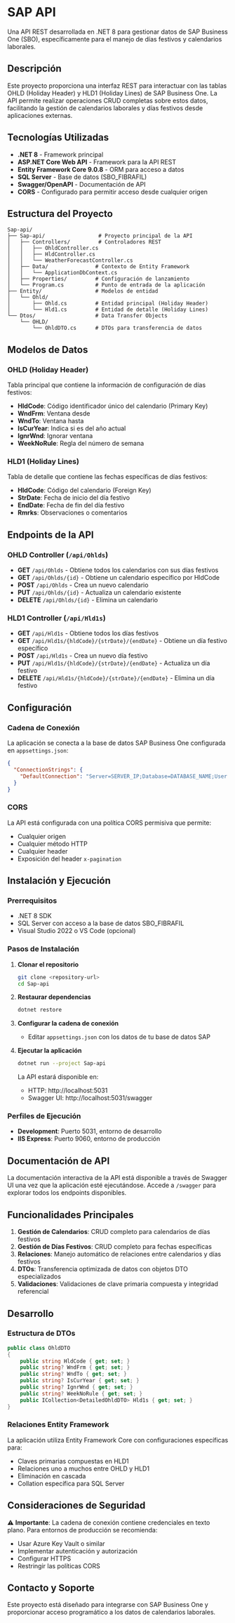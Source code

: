 # SAP API

Una API REST desarrollada en .NET 8 para gestionar datos de SAP Business One (SBO), específicamente para el manejo de días festivos y calendarios laborales.

## Descripción

Este proyecto proporciona una interfaz REST para interactuar con las tablas OHLD (Holiday Header) y HLD1 (Holiday Lines) de SAP Business One. La API permite realizar operaciones CRUD completas sobre estos datos, facilitando la gestión de calendarios laborales y días festivos desde aplicaciones externas.

## Tecnologías Utilizadas

- **.NET 8** - Framework principal
- **ASP.NET Core Web API** - Framework para la API REST
- **Entity Framework Core 9.0.8** - ORM para acceso a datos
- **SQL Server** - Base de datos (SBO_FIBRAFIL)
- **Swagger/OpenAPI** - Documentación de API
- **CORS** - Configurado para permitir acceso desde cualquier origen

## Estructura del Proyecto

```
Sap-api/
├── Sap-api/                 # Proyecto principal de la API
│   ├── Controllers/         # Controladores REST
│   │   ├── OhldController.cs
│   │   ├── HldController.cs
│   │   └── WeatherForecastController.cs
│   ├── Data/               # Contexto de Entity Framework
│   │   └── ApplicationDbContext.cs
│   ├── Properties/         # Configuración de lanzamiento
│   └── Program.cs          # Punto de entrada de la aplicación
├── Entity/                 # Modelos de entidad
│   └── Ohld/
│       ├── Ohld.cs         # Entidad principal (Holiday Header)
│       └── Hld1.cs         # Entidad de detalle (Holiday Lines)
└── Dtos/                   # Data Transfer Objects
    └── OHLD/
        └── OhldDTO.cs      # DTOs para transferencia de datos
```

## Modelos de Datos

### OHLD (Holiday Header)
Tabla principal que contiene la información de configuración de días festivos:
- **HldCode**: Código identificador único del calendario (Primary Key)
- **WndFrm**: Ventana desde
- **WndTo**: Ventana hasta
- **IsCurYear**: Indica si es del año actual
- **IgnrWnd**: Ignorar ventana
- **WeekNoRule**: Regla del número de semana

### HLD1 (Holiday Lines)
Tabla de detalle que contiene las fechas específicas de días festivos:
- **HldCode**: Código del calendario (Foreign Key)
- **StrDate**: Fecha de inicio del día festivo
- **EndDate**: Fecha de fin del día festivo
- **Rmrks**: Observaciones o comentarios

## Endpoints de la API

### OHLD Controller (`/api/Ohlds`)

- **GET** `/api/Ohlds` - Obtiene todos los calendarios con sus días festivos
- **GET** `/api/Ohlds/{id}` - Obtiene un calendario específico por HldCode
- **POST** `/api/Ohlds` - Crea un nuevo calendario
- **PUT** `/api/Ohlds/{id}` - Actualiza un calendario existente
- **DELETE** `/api/Ohlds/{id}` - Elimina un calendario

### HLD1 Controller (`/api/Hld1s`)

- **GET** `/api/Hld1s` - Obtiene todos los días festivos
- **GET** `/api/Hld1s/{hldCode}/{strDate}/{endDate}` - Obtiene un día festivo específico
- **POST** `/api/Hld1s` - Crea un nuevo día festivo
- **PUT** `/api/Hld1s/{hldCode}/{strDate}/{endDate}` - Actualiza un día festivo
- **DELETE** `/api/Hld1s/{hldCode}/{strDate}/{endDate}` - Elimina un día festivo

## Configuración

### Cadena de Conexión
La aplicación se conecta a la base de datos SAP Business One configurada en `appsettings.json`:

```json
{
  "ConnectionStrings": {
    "DefaultConnection": "Server=SERVER_IP;Database=DATABASE_NAME;User Id=USER;Password=PASSWORD;TrustServerCertificate=True;Encrypt=False;"
  }
}
```

### CORS
La API está configurada con una política CORS permisiva que permite:
- Cualquier origen
- Cualquier método HTTP
- Cualquier header
- Exposición del header `x-pagination`

## Instalación y Ejecución

### Prerrequisitos
- .NET 8 SDK
- SQL Server con acceso a la base de datos SBO_FIBRAFIL
- Visual Studio 2022 o VS Code (opcional)

### Pasos de Instalación

1. **Clonar el repositorio**
   ```bash
   git clone <repository-url>
   cd Sap-api
   ```

2. **Restaurar dependencias**
   ```bash
   dotnet restore
   ```

3. **Configurar la cadena de conexión**
   - Editar `appsettings.json` con los datos de tu base de datos SAP

4. **Ejecutar la aplicación**
   ```bash
   dotnet run --project Sap-api
   ```

   La API estará disponible en:
   - HTTP: http://localhost:5031
   - Swagger UI: http://localhost:5031/swagger

### Perfiles de Ejecución

- **Development**: Puerto 5031, entorno de desarrollo
- **IIS Express**: Puerto 9060, entorno de producción

## Documentación de API

La documentación interactiva de la API está disponible a través de Swagger UI una vez que la aplicación esté ejecutándose. Accede a `/swagger` para explorar todos los endpoints disponibles.

## Funcionalidades Principales

1. **Gestión de Calendarios**: CRUD completo para calendarios de días festivos
2. **Gestión de Días Festivos**: CRUD completo para fechas específicas
3. **Relaciones**: Manejo automático de relaciones entre calendarios y días festivos
4. **DTOs**: Transferencia optimizada de datos con objetos DTO especializados
5. **Validaciones**: Validaciones de clave primaria compuesta y integridad referencial

## Desarrollo

### Estructura de DTOs

```csharp
public class OhldDTO
{
    public string HldCode { get; set; }
    public string? WndFrm { get; set; }
    public string? WndTo { get; set; }
    public string? IsCurYear { get; set; }
    public string? IgnrWnd { get; set; }
    public string? WeekNoRule { get; set; }
    public ICollection<DetailedOhldDTO> Hld1s { get; set; }
}
```

### Relaciones Entity Framework

La aplicación utiliza Entity Framework Core con configuraciones específicas para:
- Claves primarias compuestas en HLD1
- Relaciones uno a muchos entre OHLD y HLD1
- Eliminación en cascada
- Collation específica para SQL Server

## Consideraciones de Seguridad

⚠️ **Importante**: La cadena de conexión contiene credenciales en texto plano. Para entornos de producción se recomienda:
- Usar Azure Key Vault o similar
- Implementar autenticación y autorización
- Configurar HTTPS
- Restringir las políticas CORS

## Contacto y Soporte

Este proyecto está diseñado para integrarse con SAP Business One y proporcionar acceso programático a los datos de calendarios laborales.
